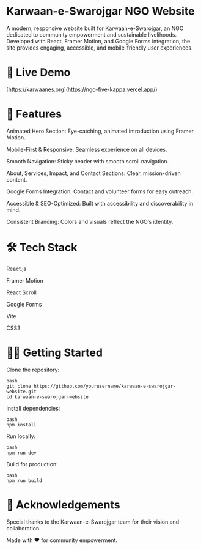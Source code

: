 # Karwaan-e-Swarojgar NGO Website
A modern, responsive website built for Karwaan-e-Swarojgar, an NGO dedicated to community empowerment and sustainable livelihoods.
Developed with React, Framer Motion, and Google Forms integration, the site provides engaging, accessible, and mobile-friendly user experiences.

# 🚀 Live Demo
[https://karwaanes.org](https://ngo-five-kappa.vercel.app/)

# 📝 Features
Animated Hero Section: Eye-catching, animated introduction using Framer Motion.

Mobile-First & Responsive: Seamless experience on all devices.

Smooth Navigation: Sticky header with smooth scroll navigation.

About, Services, Impact, and Contact Sections: Clear, mission-driven content.

Google Forms Integration: Contact and volunteer forms for easy outreach.

Accessible & SEO-Optimized: Built with accessibility and discoverability in mind.

Consistent Branding: Colors and visuals reflect the NGO’s identity.

# 🛠️ Tech Stack
React.js

Framer Motion

React Scroll

Google Forms

Vite

CSS3


# 🧑‍💻 Getting Started
Clone the repository:
```
bash
git clone https://github.com/yourusername/karwaan-e-swarojgar-website.git
cd karwaan-e-swarojgar-website
```
Install dependencies:
```
bash
npm install
```
Run locally:
```
bash
npm run dev
```
Build for production:
```
bash
npm run build
```
# 🙏 Acknowledgements
Special thanks to the Karwaan-e-Swarojgar team for their vision and collaboration.

Made with ❤️ for community empowerment.
